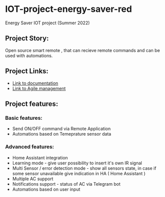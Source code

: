 # IOT-project-energy-saver-red
Energy Saver IOT project (Summer 2022)

## Project Story:
Open source smart remote , that can recieve remote commands and can be used with automations.
## Project Links:
  * [Link to documentation](https://beautiful-thorn-cdf.notion.site/IOT-Project-0a687872fa7a49df84d0eedb086ebd0a)
  * [Link to Agile management](https://beautiful-thorn-cdf.notion.site/IOT-Project-0a687872fa7a49df84d0eedb086ebd0a)

## Project features:

### Basic features:
* Send ON/OFF command via Remote Application
* Automations based on Temeprature sensor data

### Advanced features:
* Home Assistant integration
* Learning mode - give user possibility to insert it's own IR signal
* Multi Sensor / error detection mode - show all sensors state, in case if some sensor unavailable give indication in HA ( Home Assistant )
* Multiple AC support
* Notifications support - status of AC via Telegram bot
* Automations based on user input
